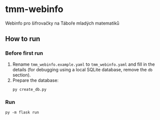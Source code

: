 # tmm-webinfo

Webinfo pro šifrovačky na Táboře mladých matematiků

## How to run

### Before first run

1. Rename `tmm_webinfo.example.yaml` to `tmm_webinfo.yaml` and fill in the details (for debugging using a local SQLite database, remove
   the `db` section).
2. Prepare the database:
    ```shell
    py create_db.py
    ```

### Run

```shell
py -m flask run 
```
